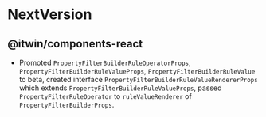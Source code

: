 # NextVersion <!-- omit from toc -->

## @itwin/components-react

- Promoted `PropertyFilterBuilderRuleOperatorProps`, `PropertyFilterBuilderRuleValueProps`, `PropertyFilterBuilderRuleValue` to beta, created interface `PropertyFilterBuilderRuleValueRendererProps` which extends `PropertyFilterBuilderRuleValueProps`, passed `PropertyFilterRuleOperator` to `ruleValueRenderer` of `PropertyFilterBuilderProps`.
